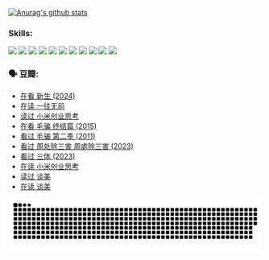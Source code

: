 
[![Anurag's github stats](https://github-readme-stats.vercel.app/api?username=w940853815)](https://github.com/anuraghazra/github-readme-stats)

### Skills:

<code><img height="32" src="https://cdn.jsdelivr.net/npm/simple-icons@v5/icons/python.svg"></code>
<code><img height="32" src="https://cdn.jsdelivr.net/npm/simple-icons@v5/icons/javascript.svg"></code>
<code><img height="32" src="https://cdn.jsdelivr.net/npm/simple-icons@v5/icons/django.svg"></code>
<code><img height="32" src="https://cdn.jsdelivr.net/npm/simple-icons@v5/icons/flask.svg"></code>
<code><img height="32" src="https://cdn.jsdelivr.net/npm/simple-icons@v5/icons/vuetify.svg"></code>
<code><img height="32" src="https://cdn.jsdelivr.net/npm/simple-icons@v5/icons/git.svg"></code>
<code><img height="32" src="https://cdn.jsdelivr.net/npm/simple-icons@v5/icons/docker.svg"></code>
<code><img height="32" src="https://cdn.jsdelivr.net/npm/simple-icons@v5/icons/postgresql.svg"></code>
<code><img height="32" src="https://cdn.jsdelivr.net/npm/simple-icons@v5/icons/elasticsearch.svg"></code>
<code><img height="32" src="https://cdn.jsdelivr.net/npm/simple-icons@v5/icons/macos.svg"></code>
<code><img height="32" src="https://cdn.jsdelivr.net/npm/simple-icons@v5/icons/linux.svg"></code>

### 🗣 豆瓣:

<!-- DOUBAN-ACTIVITIES:START -->
- [在看 新生‎ (2024)](https://www.douban.com/people/136069238/status/4607441062/?_i=15740141)
- [在读 一往无前](https://www.douban.com/people/136069238/status/4590507310/?_i=15740141)
- [读过 小米创业思考](https://www.douban.com/people/136069238/status/4590506983/?_i=15740141)
- [在看 毛骗 终结篇‎ (2015)](https://www.douban.com/people/136069238/status/4581971924/?_i=15740141)
- [看过 毛骗 第二季‎ (2011)](https://www.douban.com/people/136069238/status/4581971810/?_i=15740141)
- [看过 周处除三害 周處除三害‎ (2023)](https://www.douban.com/people/136069238/status/4575646701/?_i=15740141)
- [看过 三体‎ (2023)](https://www.douban.com/people/136069238/status/4574263039/?_i=15740141)
- [在读 小米创业思考](https://www.douban.com/people/136069238/status/4572047905/?_i=15740141)
- [读过 谈美](https://www.douban.com/people/136069238/status/4572047629/?_i=15740141)
- [在读 谈美](https://www.douban.com/people/136069238/status/4560861771/?_i=15740141)
<!-- DOUBAN-ACTIVITIES:END -->


![Snake animation](https://raw.githubusercontent.com/w940853815/w940853815/output/github-contribution-grid-snake.svg)

<!--
**w940853815/w940853815** is a ✨ _special_ ✨ repository because its `README.md` (this file) appears on your GitHub profile.

Here are some ideas to get you started:

- 🔭 I’m currently working on ...
- 🌱 I’m currently learning ...
- 👯 I’m looking to collaborate on ...
- 🤔 I’m looking for help with ...
- 💬 Ask me about ...
- 📫 How to reach me: ...
- 😄 Pronouns: ...
- ⚡ Fun fact: ...
-->
